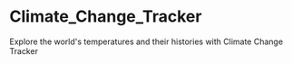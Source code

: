 # Climate_Change_Tracker
Explore the world's temperatures and their histories with Climate Change Tracker
